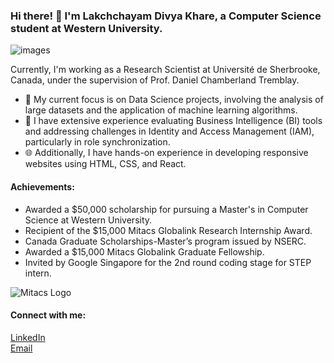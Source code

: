 ### Hi there! 👋 I'm Lakchchayam Divya Khare, a Computer Science student at Western University.

![images](https://github.com/lakchchayam/Lakchchayam/assets/49754403/3d3574b9-addd-492f-b811-4ca1196dec36)



Currently, I'm working as a Research Scientist at Université de Sherbrooke, Canada, under the supervision of Prof. Daniel Chamberland Tremblay.

- 🔭 My current focus is on Data Science projects, involving the analysis of large datasets and the application of machine learning algorithms.
- 📝 I have extensive experience evaluating Business Intelligence (BI) tools and addressing challenges in Identity and Access Management (IAM), particularly in role synchronization.
- 🌐 Additionally, I have hands-on experience in developing responsive websites using HTML, CSS, and React.

#### Achievements:
- Awarded a $50,000 scholarship for pursuing a Master's in Computer Science at Western University.
- Recipient of the $15,000 Mitacs Globalink Research Internship Award.
- Canada Graduate Scholarships-Master’s program issued by NSERC.
- Awarded a $15,000 Mitacs Globalink Graduate Fellowship.
- Invited by Google Singapore for the 2nd round coding stage for STEP intern.

![Mitacs Logo](https://your-mitacs-logo-url.png)

#### Connect with me:
[LinkedIn](https://in.linkedin.com/in/lakchchayam)  
[Email](mailto:Lakchchayam.khare@gmail.com)
